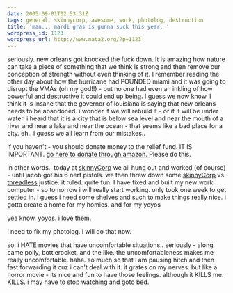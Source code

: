```yaml
---
date: 2005-09-01T02:53:31Z
tags: general, skinnycorp, awesome, work, photolog, destruction
title: 'man... mardi gras is gunna suck this year. '
wordpress_id: 1123
wordpress_url: http://www.nata2.org/?p=1123
---
```


seriously. new orleans got knocked the fuck down. It is amazing how nature can take a piece of something that we think is strong and then remove our conception of strength without even thinking of it. I remember reading the other day about how the hurricane had POUNDED miami and it was going to disrupt the VMAs (oh my god!!) - but no one had even an inkling of how powerful and destructive it could end up being.  I guess we now know. I think it is insane that the governor of louisiana is saying that new orleans needs to be abandoned. i wonder if we will rebuild it - or if it will be under water. i heard that it is a city that is below sea level and near the mouth of a river and near a lake and near the ocean - that seems like a bad place for a city.  eh.. i guess we all learn from our mistakes.. 

if you haven't - you should donate money to the relief fund. IT IS IMPORTANT.  <a href="http://www.amazon.com/gp/philanthropy/red-cross.html/002-7291545-6512808">go here to donate through amazon. </a> Please do this. 

in other words.. today at <a href="http://skinnycorp.com">skinnyCorp</a> we all hung out and worked (of course) - until jacob got his 6 nerf pistols. we then threw down some <a href="http://skinnycorp.com">skinnyCorp</a> vs. <a href="http://threadless.com">threadless</a> justice. it ruled. quite fun. I have fixed and built my new work computer - so tomorrow i will really start working. only took one week to get settled in. i guess i need some shelves and such to make things really nice. i gotta create a home for my homies.  and for my yoyos

yea know. yoyos. i love them.

i need to fix my photolog. i will do that now. 

so. i HATE movies that have uncomfortable situations.. seriously - along came polly, bottlerocket, and the like. the uncomfortableness makes me really uncomfortable. haha. so much so that i am pausing hitch and then fast forwarding it cuz i can't deal with it. it grates on my nerves. but like a horror movie - its nice and fun to have those feelings. although it KILLS me. KILLS. i may have to stop watching and goto bed. 

